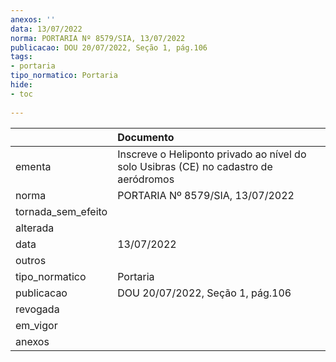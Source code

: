 ```yaml
---
anexos: ''
data: 13/07/2022
norma: PORTARIA Nº 8579/SIA, 13/07/2022
publicacao: DOU 20/07/2022, Seção 1, pág.106
tags:
- portaria
tipo_normatico: Portaria
hide: 
- toc 
 
---
```


|                    | Documento                                                                            |
|:-------------------|:-------------------------------------------------------------------------------------|
| ementa             | Inscreve o Heliponto privado ao nível do solo Usibras (CE) no cadastro de aeródromos |
| norma              | PORTARIA Nº 8579/SIA, 13/07/2022                                                     |
| tornada_sem_efeito |                                                                                      |
| alterada           |                                                                                      |
| data               | 13/07/2022                                                                           |
| outros             |                                                                                      |
| tipo_normatico     | Portaria                                                                             |
| publicacao         | DOU 20/07/2022, Seção 1, pág.106                                                     |
| revogada           |                                                                                      |
| em_vigor           |                                                                                      |
| anexos             |                                                                                      |